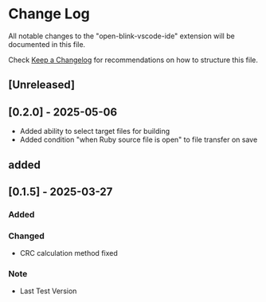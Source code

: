 # Change Log

All notable changes to the "open-blink-vscode-ide" extension will be documented in this file.

Check [Keep a Changelog](http://keepachangelog.com/) for recommendations on how to structure this file.

## [Unreleased]

## [0.2.0] - 2025-05-06
- Added ability to select target files for building
- Added condition "when Ruby source file is open" to file transfer on save

## added

## [0.1.5] - 2025-03-27

### Added

### Changed
- CRC calculation method fixed

### Note
- Last Test Version
